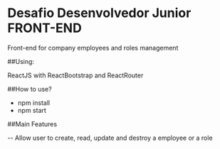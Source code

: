 # Desafio Desenvolvedor Junior FRONT-END

Front-end for company employees and roles management

##Using:

ReactJS with ReactBootstrap and ReactRouter

##How to use?

- npm install
- npm start

##Main Features

-- Allow user to create, read, update and destroy a employee or a role
